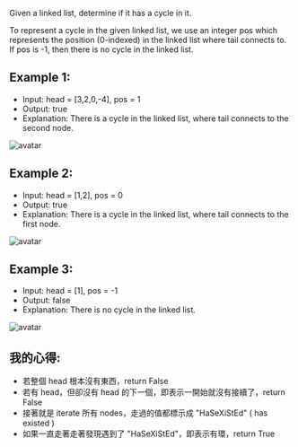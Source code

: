 Given a linked list, determine if it has a cycle in it.

To represent a cycle in the given linked list, we use an integer pos which represents the position (0-indexed) in the linked list where tail connects to. If pos is -1, then there is no cycle in the linked list.


## Example 1:

* Input: head = [3,2,0,-4], pos = 1
* Output: true
* Explanation: There is a cycle in the linked list, where tail connects to the second node.

![avatar](https://assets.leetcode.com/uploads/2018/12/07/circularlinkedlist.png)

## Example 2:

* Input: head = [1,2], pos = 0
* Output: true
* Explanation: There is a cycle in the linked list, where tail connects to the first node.

![avatar](https://assets.leetcode.com/uploads/2018/12/07/circularlinkedlist_test2.png)

## Example 3:

* Input: head = [1], pos = -1
* Output: false
* Explanation: There is no cycle in the linked list.

![avatar](https://assets.leetcode.com/uploads/2018/12/07/circularlinkedlist_test3.png)

	
## 我的心得:
* 若整個 head 根本沒有東西，return False
* 若有 head，但卻沒有 head 的下一個，即表示一開始就沒有接續了，return False
* 接著就是 iterate 所有 nodes，走過的值都標示成 "HaSeXiStEd" ( has existed )
* 如果一直走著走著發現遇到了 "HaSeXiStEd"，即表示有環，return True